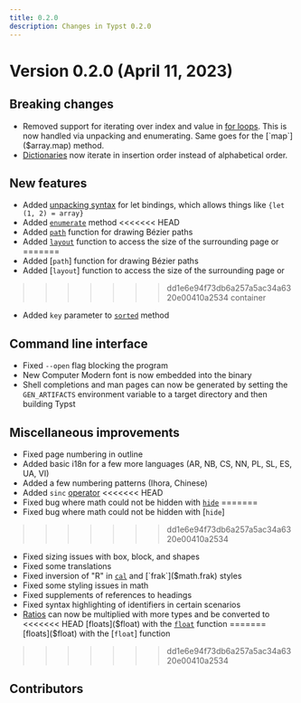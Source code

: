 ```yaml
---
title: 0.2.0
description: Changes in Typst 0.2.0
---
```


# Version 0.2.0 (April 11, 2023)

## Breaking changes
- Removed support for iterating over index and value in
  [for loops]($scripting/#loops). This is now handled via unpacking and
  enumerating. Same goes for the [`map`]($array.map) method.
- [Dictionaries]($dictionary) now iterate in insertion order instead of
  alphabetical order.

## New features
- Added [unpacking syntax]($scripting/#bindings) for let bindings, which allows
  things like `{let (1, 2) = array}`
- Added [`enumerate`]($array.enumerate) method
<<<<<<< HEAD
- Added [`path`]($path) function for drawing Bézier paths
- Added [`layout`]($layout) function to access the size of the surrounding page or
=======
- Added [`path`] function for drawing Bézier paths
- Added [`layout`] function to access the size of the surrounding page or
>>>>>>> dd1e6e94f73db6a257a5ac34a6320e00410a2534
  container
- Added `key` parameter to [`sorted`]($array.sorted) method

## Command line interface
- Fixed `--open` flag blocking the program
- New Computer Modern font is now embedded into the binary
- Shell completions and man pages can now be generated by setting the
  `GEN_ARTIFACTS` environment variable to a target directory and then building
  Typst

## Miscellaneous improvements
- Fixed page numbering in outline
- Added basic i18n for a few more languages (AR, NB, CS, NN, PL, SL, ES, UA, VI)
- Added a few numbering patterns (Ihora, Chinese)
- Added `sinc` [operator]($math.op)
<<<<<<< HEAD
- Fixed bug where math could not be hidden with [`hide`]($hide)
=======
- Fixed bug where math could not be hidden with [`hide`]
>>>>>>> dd1e6e94f73db6a257a5ac34a6320e00410a2534
- Fixed sizing issues with box, block, and shapes
- Fixed some translations
- Fixed inversion of "R" in [`cal`]($math.cal) and [`frak`]($math.frak) styles
- Fixed some styling issues in math
- Fixed supplements of references to headings
- Fixed syntax highlighting of identifiers in certain scenarios
- [Ratios]($ratio) can now be multiplied with more types and be converted to
<<<<<<< HEAD
  [floats]($float) with the [`float`]($float) function
=======
  [floats]($float) with the [`float`] function
>>>>>>> dd1e6e94f73db6a257a5ac34a6320e00410a2534

## Contributors
<contributors from="v0.1.0" to="v0.2.0" />
